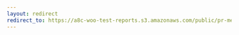 ```yaml
---
layout: redirect
redirect_to: https://a8c-woo-test-reports.s3.amazonaws.com/public/pr-merge/43789/api/index.html
---
```

